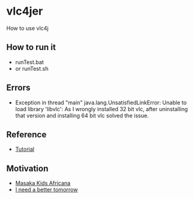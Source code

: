 # vlc4jer
How to use vlc4j 

## How to run it
* runTest.bat
* or runTest.sh

## Errors
* Exception in thread "main" java.lang.UnsatisfiedLinkError: Unable to load library 'libvlc': As I wrongly installed 32 bit vlc, after uninstalling that version and installing 64 bit vlc solved the issue.

## Reference
* [Tutorial](https://capricasoftware.co.uk/projects/vlcj-4/tutorials)

## Motivation
* [Masaka Kids Africana](https://www.youtube.com/watch?v=IkOlwbjUofI)
* [I need a better tomorrow](https://www.youtube.com/watch?v=jlwe_9YbY94)


